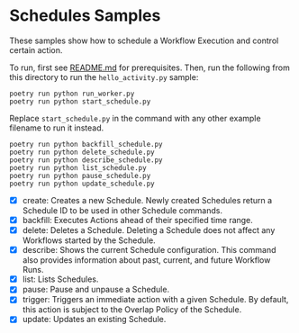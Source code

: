 # Schedules Samples

These samples show how to schedule a Workflow Execution and control certain action.

To run, first see [README.md](../README.md) for prerequisites. Then, run the following from this directory to run the
`hello_activity.py` sample:

    poetry run python run_worker.py
    poetry run python start_schedule.py

Replace `start_schedule.py` in the command with any other example filename to run it instead.

    poetry run python backfill_schedule.py
    poetry run python delete_schedule.py
    poetry run python describe_schedule.py
    poetry run python list_schedule.py
    poetry run python pause_schedule.py
    poetry run python update_schedule.py

- [x] create: Creates a new Schedule. Newly created Schedules return a Schedule ID to be used in other Schedule commands.
- [x] backfill: Executes Actions ahead of their specified time range.
- [x] delete: Deletes a Schedule. Deleting a Schedule does not affect any Workflows started by the Schedule.
- [x] describe: Shows the current Schedule configuration. This command also provides information about past, current, and future Workflow Runs.
- [x] list: Lists Schedules.
- [x] pause: Pause and unpause a Schedule.
- [x] trigger: Triggers an immediate action with a given Schedule. By default, this action is subject to the Overlap Policy of the Schedule.
- [x] update: Updates an existing Schedule.
